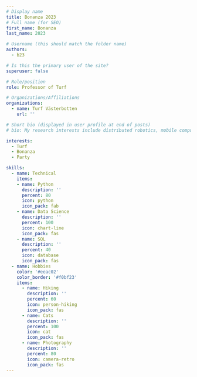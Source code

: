```yaml
---
# Display name
title: Bonanza 2023
# Full name (for SEO)
first_name: Bonanza
last_name: 2023

# Username (this should match the folder name)
authors:
  - b23

# Is this the primary user of the site?
superuser: false

# Role/position
role: Professor of Turf

# Organizations/Affiliations
organizations:
  - name: Turf Västerbotten
    url: ''

# Short bio (displayed in user profile at end of posts)
# bio: My research interests include distributed robotics, mobile computing and programmable matter.

interests:
  - Turf
  - Bonanza
  - Party

skills:
  - name: Technical
    items:
    - name: Python
      description: ''
      percent: 80
      icon: python
      icon_pack: fab
    - name: Data Science
      description: ''
      percent: 100
      icon: chart-line
      icon_pack: fas
    - name: SQL
      description: ''
      percent: 40
      icon: database
      icon_pack: fas
  - name: Hobbies
    color: '#eeac02'
    color_border: '#f0bf23'
    items:
      - name: Hiking
        description: ''
        percent: 60
        icon: person-hiking
        icon_pack: fas
      - name: Cats
        description: ''
        percent: 100
        icon: cat
        icon_pack: fas
      - name: Photography
        description: ''
        percent: 80
        icon: camera-retro
        icon_pack: fas
---
```

